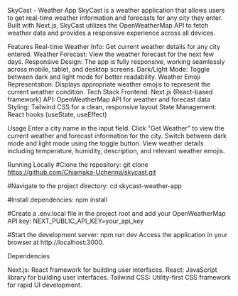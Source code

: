 SkyCast - Weather App
SkyCast is a weather application that allows users to get real-time weather information and forecasts for any city they enter. Built with Next.js, SkyCast utilizes the OpenWeatherMap API to fetch weather data and provides a responsive experience across all devices.

Features
Real-time Weather Info: Get current weather details for any city entered.
Weather Forecast: View the weather forecast for the next few days.
Responsive Design: The app is fully responsive, working seamlessly across mobile, tablet, and desktop screens.
Dark/Light Mode: Toggle between dark and light mode for better readability.
Weather Emoji Representation: Displays appropriate weather emojis to represent the current weather condition.
Tech Stack
Frontend: Next.js (React-based framework)
API: OpenWeatherMap API for weather and forecast data
Styling: Tailwind CSS for a clean, responsive layout
State Management: React hooks (useState, useEffect)

Usage
Enter a city name in the input field.
Click "Get Weather" to view the current weather and forecast information for the city.
Switch between dark mode and light mode using the toggle button.
View weather details including temperature, humidity, description, and relevant weather emojis.

Running Locally
#Clone the repository:
git clone https://github.com/Chiamaka-Uchenna/skycast.git

#Navigate to the project directory:
cd skycast-weather-app

#Install dependencies:
npm install 

#Create a .env.local file in the project root and add your OpenWeatherMap API key:
NEXT_PUBLIC_API_KEY=your_api_key

#Start the development server:
npm run dev
Access the application in your browser at http://localhost:3000.

Dependencies

Next.js: React framework for building user interfaces.
React: JavaScript library for building user interfaces.
Tailwind CSS: Utility-first CSS framework for rapid UI development.


